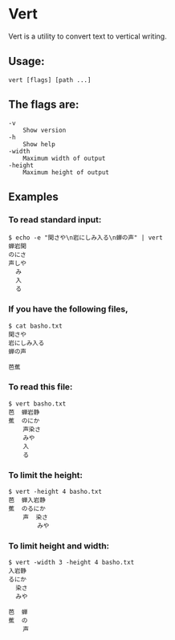 # Vert

Vert is a utility to convert text to vertical writing.

## Usage:

    vert [flags] [path ...]

## The flags are:

    -v
    	Show version
    -h
    	Show help
    -width
    	Maximum width of output
    -height
    	Maximum height of output


## Examples

### To read standard input:

    $ echo -e "閑さや\n岩にしみ入る\n蝉の声" | vert
    蝉岩閑
    のにさ
    声しや
      み
      入
      る

### If you have the following files,

    $ cat basho.txt
    閑さや
    岩にしみ入る
    蝉の声

    芭蕉

### To read this file:

    $ vert basho.txt
    芭  蝉岩静
    蕉  のにか
        声染さ
        みや
        入
        る

### To limit the height:

    $ vert -height 4 basho.txt
    芭  蝉入岩静
    蕉  のるにか
        声  染さ
            みや

### To limit height and width:

    $ vert -width 3 -height 4 basho.txt
    入岩静
    るにか
      染さ
      みや

    芭  蝉
    蕉  の
        声

